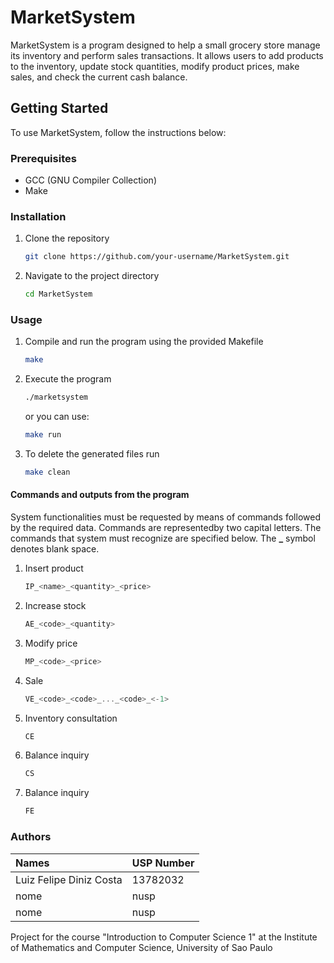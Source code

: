 # MarketSystem

MarketSystem is a program designed to help a small grocery store manage its inventory and perform sales transactions. It allows users to add products to the inventory, update stock quantities, modify product prices, make sales, and check the current cash balance.

## Getting Started

To use MarketSystem, follow the instructions below:

### Prerequisites

- GCC (GNU Compiler Collection)
- Make

### Installation

1. Clone the repository

   ```bash
   git clone https://github.com/your-username/MarketSystem.git
    ```

2. Navigate to the project directory

   ```bash
   cd MarketSystem
   ```

### Usage

1. Compile and run the program using the provided Makefile

      ```bash
   make
    ```

2. Execute the program

      ```bash
   ./marketsystem
    ``` 
    
    or you can use:
   
      ```bash
   make run
    ```


3. To delete the generated files run
   ```bash
   make clean
   ```
#### Commands and outputs from the program
   System functionalities must be requested by means of commands followed by the required data. Commands are representedby two capital letters. The commands that system must recognize are specified below. The **_** symbol denotes blank space.

1. Insert product
   ```c
   IP_<name>_<quantity>_<price>
   ```
2. Increase stock
   ```c
   AE_<code>_<quantity>
    ```
3. Modify price
   ```c
   MP_<code>_<price>
   ```
4. Sale
   ```c
   VE_<code>_<code>_..._<code>_<-1>
   ```
5. Inventory consultation
   ```c
   CE
   ```
6. Balance inquiry
   ```c
   CS
   ```
7. Balance inquiry
   ```c
   FE
   ```

### Authors

Names   | USP Number
:--------- | ------
Luiz Felipe Diniz Costa | 13782032
nome | nusp
nome | nusp

Project for the course "Introduction to Computer Science 1" at the Institute of Mathematics and Computer Science, University of Sao Paulo

